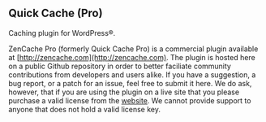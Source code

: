 ## Quick Cache (Pro)

Caching plugin for WordPress®.

ZenCache Pro (formerly Quick Cache Pro) is a commercial plugin available at [http://zencache.com](http://zencache.com). The plugin is hosted here on a public Github repository in order to better faciliate community contributions from developers and users alike. If you have a suggestion, a bug report, or a patch for an issue, feel free to submit it here. We do ask, however, that if you are using the plugin on a live site that you please purchase a valid license from the [website](http://zencache.com). We cannot provide support to anyone that does not hold a valid license key.
